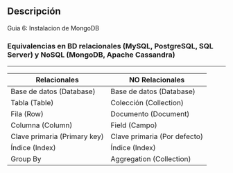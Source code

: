 ## Descripción

Guia 6: Instalacion de MongoDB

### Equivalencias en BD relacionales (MySQL, PostgreSQL, SQL Server) y NoSQL (MongoDB, Apache Cassandra)
<hr/>

| Relacionales | NO Relacionales |
| ------------- | ------------- |
| Base de datos (Database) | Base de datos (Database) |
| Tabla (Table)  | Colección (Collection)  |
| Fila (Row)  | Documento (Document)  |
| Columna (Column)  | Field (Campo)  |
| Clave primaria (Primary key)  | Clave primaria (Por defecto)  |
| Índice (Index)  | Índice (Index)  |
| Group By  | Aggregation (Collection)  |
